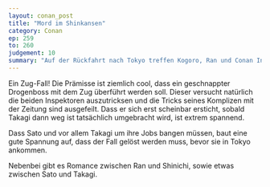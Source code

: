```yaml
---
layout: conan_post
title: "Mord im Shinkansen"
category: Conan
ep: 259
to: 260
judgement: 10
summary: "Auf der Rückfahrt nach Tokyo treffen Kogoro, Ran und Conan Inspektor Takagi und Sato im Shinkansen. Diese überführen einen Drogenringboss nach Tokyo, der auf keinen Fall entwischen darf."
---
```


Ein Zug-Fall! Die Prämisse ist ziemlich cool, dass ein geschnappter Drogenboss mit dem Zug überführt werden soll. Dieser versucht natürlich die beiden Inspektoren auszutricksen und die Tricks seines Komplizen mit der Zeitung sind ausgefeilt. Dass er sich erst scheinbar ersticht, sobald Takagi dann weg ist tatsächlich umgebracht wird, ist extrem spannend.

Dass Sato und vor allem Takagi um ihre Jobs bangen müssen, baut eine gute Spannung auf, dass der Fall gelöst werden muss, bevor sie in Tokyo ankommen.

Nebenbei gibt es Romance zwischen Ran und Shinichi, sowie etwas zwischen Sato und Takagi.